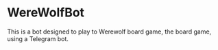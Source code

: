 # WereWolfBot

This is a bot designed to play to Werewolf board game, the board game, using a Telegram bot.
